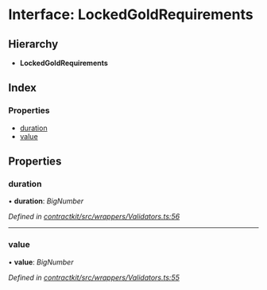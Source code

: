 # Interface: LockedGoldRequirements

## Hierarchy

* **LockedGoldRequirements**

## Index

### Properties

* [duration](_contractkit_src_wrappers_validators_.lockedgoldrequirements.md#duration)
* [value](_contractkit_src_wrappers_validators_.lockedgoldrequirements.md#value)

## Properties

###  duration

• **duration**: *BigNumber*

*Defined in [contractkit/src/wrappers/Validators.ts:56](https://github.com/celo-org/celo-monorepo/blob/master/packages/contractkit/src/wrappers/Validators.ts#L56)*

___

###  value

• **value**: *BigNumber*

*Defined in [contractkit/src/wrappers/Validators.ts:55](https://github.com/celo-org/celo-monorepo/blob/master/packages/contractkit/src/wrappers/Validators.ts#L55)*
